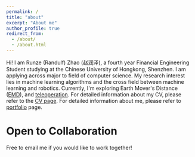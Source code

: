 ```yaml
---
permalink: /
title: "about"
excerpt: "About me"
author_profile: true
redirect_from: 
  - /about/
  - /about.html
---
```


Hi! I am Runze (Randulf) Zhao (赵润泽), a fourth year Financial Engineering Student studying at the Chinese University of Hongkong, Shenzhen. I am applying across major to field of computer science. My research interest lies in machine learning algorithms and the cross field between machine learning and robotics. Currently, I'm exploring Earth Mover's Distance ([EMD](https://en.wikipedia.org/wiki/Earth_mover's_distance)), and [teleoperation](https://en.wikipedia.org/wiki/Teleoperationhttps://en.wikipedia.org/wiki/Teleoperation). For detailed information about my CV, please refer to the [CV page](https://randulfzrz.github.io/cv/). For detailed information about me, please refer to [portfolio](https://randulfzrz.github.io/portfolio/) page.

Open to Collaboration
======

Free to email me if you would like to work together!

<!-- Contact
======
email: runzezhao@link.cuhk.edu.cn
tel: (+86) 137-1389-0262 -->
